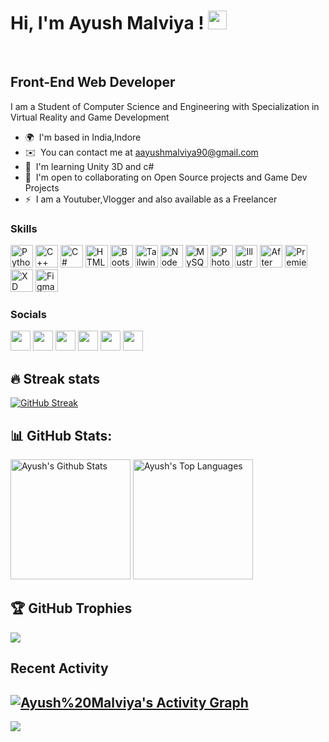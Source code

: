 <h1 align="left">
Hi, I'm Ayush Malviya !
  <img src="https://media.giphy.com/media/hvRJCLFzcasrR4ia7z/giphy.gif" width="30"></h1>
<br/>

Front-End Web Developer 
------------------------------------------

I am a Student of Computer Science and Engineering with Specialization in Virtual Reality and Game Development

*   🌍  I'm based in India,Indore
*   ✉️  You can contact me at [aayushmalviya90@gmail.com](mailto:aayushmalviya90@gmail.com)
*   🧠  I'm learning Unity 3D and c#
*   🤝  I'm open to collaborating on Open Source projects and Game Dev Projects
*   ⚡  I am a Youtuber,Vlogger and also available as a Freelancer
### Skills
<p align="left">
                                <a href="https://www.python.org/" target="_blank" rel="noreferrer"><img src="https://raw.githubusercontent.com/danielcranney/readme-generator/main/public/icons/skills/python-colored.svg" width="36" height="36" alt="Python" /></a>
                                <a href="https://docs.microsoft.com/en-us/cpp/?view=msvc-170" target="_blank" rel="noreferrer"><img src="https://raw.githubusercontent.com/danielcranney/readme-generator/main/public/icons/skills/cplusplus-colored.svg" width="36" height="36" alt="C++" /></a>
                                <a href="https://docs.microsoft.com/en-us/dotnet/csharp/" target="_blank" rel="noreferrer"><img src="https://raw.githubusercontent.com/danielcranney/readme-generator/main/public/icons/skills/csharp-colored.svg" width="36" height="36" alt="C#" /></a>
                                <a href="https://developer.mozilla.org/en-US/docs/Glossary/HTML5" target="_blank" rel="noreferrer"><img src="https://raw.githubusercontent.com/danielcranney/readme-generator/main/public/icons/skills/html5-colored.svg" width="36" height="36" alt="HTML5" /></a>
                                <a href="https://getbootstrap.com/" target="_blank" rel="noreferrer"><img src="https://raw.githubusercontent.com/danielcranney/readme-generator/main/public/icons/skills/bootstrap-colored.svg" width="36" height="36" alt="Bootstrap" /></a>
                                <a href="https://tailwindcss.com/" target="_blank" rel="noreferrer"><img src="https://raw.githubusercontent.com/danielcranney/readme-generator/main/public/icons/skills/tailwindcss-colored.svg" width="36" height="36" alt="TailwindCSS" /></a>
                                <a href="https://nodejs.org/en/" target="_blank" rel="noreferrer"><img src="https://raw.githubusercontent.com/danielcranney/readme-generator/main/public/icons/skills/nodejs-colored.svg" width="36" height="36" alt="NodeJS" /></a>
                                <a href="https://www.mysql.com/" target="_blank" rel="noreferrer"><img src="https://raw.githubusercontent.com/danielcranney/readme-generator/main/public/icons/skills/mysql-colored.svg" width="36" height="36" alt="MySQL" /></a>
                                <a href="https://www.adobe.com/uk/products/photoshop.html" target="_blank" rel="noreferrer"><img src="https://raw.githubusercontent.com/danielcranney/readme-generator/main/public/icons/skills/photoshop-colored.svg" width="36" height="36" alt="Photoshop" /></a>
                                <a href="adobe.com/uk/products/illustrator.html" target="_blank" rel="noreferrer"><img src="https://raw.githubusercontent.com/danielcranney/readme-generator/main/public/icons/skills/illustrator-colored.svg" width="36" height="36" alt="Illustrator" /></a>
                                <a href="https://www.adobe.com/uk/products/aftereffects.html" target="_blank" rel="noreferrer"><img src="https://raw.githubusercontent.com/danielcranney/readme-generator/main/public/icons/skills/aftereffects-colored.svg" width="36" height="36" alt="After Effects" /></a>
                                <a href="https://www.adobe.com/uk/products/premiere.html" target="_blank" rel="noreferrer"><img src="https://raw.githubusercontent.com/danielcranney/readme-generator/main/public/icons/skills/premierepro-colored.svg" width="36" height="36" alt="Premiere Pro" /></a>
                                <a href="https://www.adobe.com/uk/products/xd.html" target="_blank" rel="noreferrer"><img src="https://raw.githubusercontent.com/danielcranney/readme-generator/main/public/icons/skills/xd-colored.svg" width="36" height="36" alt="XD" /></a>
                                <a href="https://www.figma.com/" target="_blank" rel="noreferrer"><img src="https://raw.githubusercontent.com/danielcranney/readme-generator/main/public/icons/skills/figma-colored.svg" width="36" height="36" alt="Figma" /></a>
                    </p>
                    
### Socials
                  
                  
<p align="left">
                          
<a href="https://www.facebook.com/aayush.malviya.3994" target="_blank" rel="noreferrer"><img src="https://raw.githubusercontent.com/danielcranney/readme-generator/main/public/icons/socials/facebook.svg" width="32" height="32" /></a>
                          <a href="https://www.github.com/gamengineerinc" target="_blank" rel="noreferrer"><img src="https://raw.githubusercontent.com/danielcranney/readme-generator/main/public/icons/socials/github.svg" width="32" height="32" /></a>
                          <a href="http://www.instagram.com/ig_.ayush_" target="_blank" rel="noreferrer"><img src="https://raw.githubusercontent.com/danielcranney/readme-generator/main/public/icons/socials/instagram.svg" width="32" height="32" /></a>
                          <a href="https://www.linkedin.com/in/ayush-malviya-1b69381a0" target="_blank" rel="noreferrer"><img src="https://raw.githubusercontent.com/danielcranney/readme-generator/main/public/icons/socials/linkedin.svg" width="32" height="32" /></a>
                          <a href="https://www.twitter.com/@aayush_malviya9" target="_blank" rel="noreferrer"><img src="https://raw.githubusercontent.com/danielcranney/readme-generator/main/public/icons/socials/twitter.svg" width="32" height="32" /></a>
                          <a href="https://www.youtube.com/c/GamEngineer" target="_blank" rel="noreferrer"><img src="https://raw.githubusercontent.com/danielcranney/readme-generator/main/public/icons/socials/youtube.svg" width="32" height="32" /></a>
</p>





## 🔥 Streak stats



  [![GitHub Streak](https://streak-stats.demolab.com?user=GamEngineerinc&theme=dark)](https://gitHub.com/gamengineerinc)
</p>



## 📊 GitHub Stats:
<a href="http://www.github.com/gamengineerinc"><img alt="Ayush's Github Stats" src="https://github-readme-stats.vercel.app/api?username=Ayushhere&show_icons=true&count_private=true&theme=monokai-metallian&hide_border=true&bg_color=1c1917&title_color=ffffff&icon_color=0891b2" height="192px"/></a>
  <a href="http://www.github.com/gamengineerinc"><img alt="Ayush's Top Languages" src="https://github-readme-stats.vercel.app/api/top-langs/?username=Ayushhere&langs_count=8&layout=compact&theme=monokai-metallian&hide_border=true&bg_color=1c1917&title_color=ffffff&icon_color=0891b2" height="192px"/></a>

## 🏆 GitHub Trophies
![](https://github-profile-trophy.vercel.app/?username=gamengineerinc&theme=monokai&no-frame=true&no-bg=true&margin-w=4)


## Recent Activity

 <a href="http://www.github.com/gamengineerinc"><img alt="Ayush%20Malviya's Activity Graph" src="https://activity-graph.herokuapp.com/graph?username=gamengineerinc&custom_title=Ayush%20Malviya's%20Contribution%20Graph&bg_color=1c1917&color=ffffff&line=0891b2&point=FFFFFF&hide_border=true" /></a>
 ---
[![](https://visitcount.itsvg.in/api?id=gamengineerinc&icon=0&color=1)](http://www.github.com/gamengineerinc)

